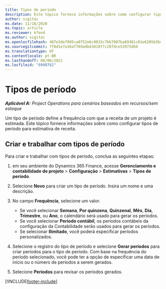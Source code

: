```yaml
---
title: Tipos de período
description: Este tópico fornece informações sobre como configurar tipos de período para estimativa de receita.
author: sigitac
ms.date: 11/16/2020
ms.topic: article
ms.reviewer: kfend
ms.author: sigitac
ms.openlocfilehash: 487e3de7895ca0752e6c9033c7bb7007ba89301c01e6205b3bc8a7d750724bc9
ms.sourcegitcommit: 7f8d1e7a16af769adb43d1877c28fdce53975db8
ms.translationtype: HT
ms.contentlocale: pt-BR
ms.lasthandoff: 08/06/2021
ms.locfileid: "6998762"
---
```

# <a name="period-types"></a>Tipos de período

_**Aplicável A:** Project Operations para cenários baseados em recursos/sem estoque_

Um tipo de período define a frequência com que a receita de um projeto é estimada. Este tópico fornece informações sobre como configurar tipos de período para estimativa de receita. 

## <a name="create-and-work-with-period-types"></a>Criar e trabalhar com tipos de período
Para criar e trabalhar com tipos de período, conclua as seguintes etapas:

1. em seu ambiente do Dynamics 365 Finance, acesse **Gerenciamento e contabilidade de projeto** > **Configuração** > **Estimativas** > **Tipos de período**.
2. Selecione **Novo** para criar um tipo de período. Insira um nome e uma descrição.
3. No campo **Frequência**, selecione um valor.

    - Se você selecionar **Semana**, **Por quinzena**, **Quinzenal**, **Mês**, **Dia**, **Trimestre**, ou **Ano**, o calendário será usado para gerar os períodos. 
    - Se você selecionar **Período contábil**, os períodos contábeis da configuração da Contabilidade serão usados para gerar os períodos.
    - Se selecionar **Ilimitado**, você poderá especificar períodos personalizados.
4. Selecione o registro do tipo de período e selecione **Gerar períodos** para criar períodos para o tipo de período. Com base na frequência do período selecionado, você pode ter a opção de especificar uma data de início ou o número de períodos a serem gerados.
5. Selecione **Períodos** para revisar os períodos gerados.



[!INCLUDE[footer-include](../includes/footer-banner.md)]